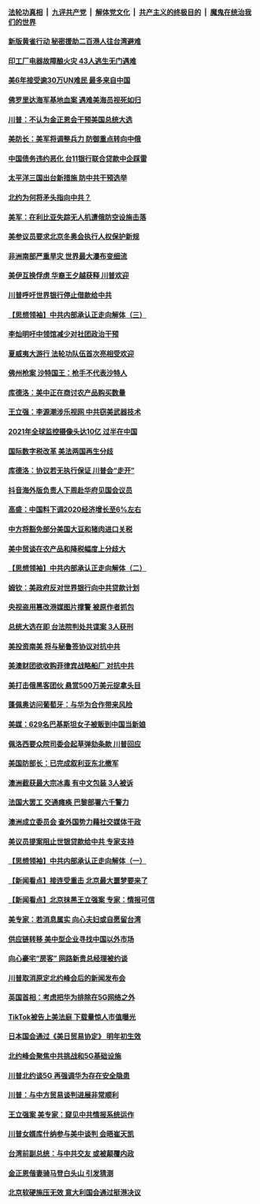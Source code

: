 ####  [法轮功真相](../../../../basic/blob/master/README.md?t=12090001) &nbsp;|&nbsp; [九评共产党](../../../../9ping.md/blob/master/README.md?t=12090001) &nbsp;|&nbsp; [解体党文化](../../../../jtdwh.md/blob/master/README.md?t=12090001)  &nbsp;|&nbsp; [共产主义的终极目的](../../../../gczydzjmd.md/blob/master/README.md?t=12090001) &nbsp;|&nbsp; [魔鬼在统治我们的世界](../../../../mgztzwmdsj.md/blob/master/README.md?t=12090001) 

#### [新版黄雀行动 秘密援助二百港人往台湾避难](../pages/nsc418/n11708788.md?t=12090001) 

#### [印工厂电器故障酿火灾 43人逃生无门遇难](../pages/nsc418/n11708538.md?t=12090001) 

#### [美6年接受逾30万UN难民 最多来自中国](../pages/nsc418/n11701808.md?t=12090001) 

#### [佛罗里达海军基地血案 遇难美海员视死如归](../pages/nsc418/n11708389.md?t=12090001) 

#### [川普：不认为金正恩会干预美国总统大选](../pages/nsc418/n11708257.md?t=12090001) 

#### [美防长：美军将调整兵力 防御重点转向中俄](../pages/nsc418/n11708030.md?t=12090001) 

#### [中国债务违约恶化 台11银行联合贷款中企踩雷](../pages/nsc418/n11707668.md?t=12090001) 

#### [太平洋三国出台新措施 防中共干预选举](../pages/nsc418/n11707616.md?t=12090001) 

#### [北约为何将矛头指向中共？](../pages/nsc418/n11707391.md?t=12090001) 

#### [美军：在利比亚失踪无人机遭俄防空设施击落](../pages/nsc418/n11707505.md?t=12090001) 

#### [美参议员要求北京冬奥会执行人权保护新规](../pages/nsc418/n11707445.md?t=12090001) 

#### [非洲南部严重旱灾 世界最大瀑布变细流](../pages/nsc418/n11707426.md?t=12090001) 

#### [美伊互换俘虏 华裔王夕越获释 川普欢迎](../pages/nsc418/n11707343.md?t=12090001) 

#### [川普呼吁世界银行停止借款给中共](../pages/nsc418/n11707250.md?t=12090001) 

#### [【思想领袖】中共内部承认正走向解体（三）](../pages/nsc418/n11707193.md?t=12090001) 

#### [李灿明吁中领馆减少对社团政治干预](../pages/nsc418/n11705090.md?t=12090001) 

#### [夏威夷大游行 法轮功队伍首次亮相受欢迎](../pages/nsc418/n11703448.md?t=12090001) 

#### [佛州枪案 沙特国王：枪手不代表沙特人](../pages/nsc418/n11706084.md?t=12090001) 

#### [库德洛：美中正在商讨农产品购买数量](../pages/nsc418/n11706324.md?t=12090001) 

#### [王立强：李源潮涉乐视网 中共窃美武器技术](../pages/nsc418/n11706111.md?t=12090001) 

#### [2021年全球监控摄像头达10亿 过半在中国](../pages/nsc418/n11706046.md?t=12090001) 

#### [国际数字税改革 美法两国再生分歧](../pages/nsc418/n11706152.md?t=12090001) 

#### [库德洛：协议若无执行保证 川普会“走开”](../pages/nsc418/n11706070.md?t=12090001) 

#### [抖音海外版负责人下周赴华府见国会议员](../pages/nsc418/n11705847.md?t=12090001) 

#### [高盛：中国料下调2020经济增长至6%左右](../pages/nsc418/n11705789.md?t=12090001) 

#### [中方将豁免部分美国大豆和猪肉进口关税](../pages/nsc418/n11705623.md?t=12090001) 

#### [美中贸谈在农产品和降税幅度上分歧大](../pages/nsc418/n11705271.md?t=12090001) 

#### [【思想领袖】中共内部承认正走向解体（二）](../pages/nsc418/n11704968.md?t=12090001) 

#### [姆钦：美政府反对世界银行向中共贷款计划](../pages/nsc418/n11703992.md?t=12090001) 

#### [央视盗用篡改港媒图片撑警 被原作者抓包](../pages/nsc418/n11704805.md?t=12090001) 

#### [总统大选在即 台法院判处共谍案 3人获刑](../pages/nsc418/n11703917.md?t=12090001) 

#### [美投资南美 将与秘鲁签协议对抗中共](../pages/nsc418/n11703813.md?t=12090001) 

#### [美澳财团欲收购菲律宾战略船厂 对抗中共](../pages/nsc418/n11703819.md?t=12090001) 

#### [美打击俄黑客团伙 悬赏500万美元捉拿头目](../pages/nsc418/n11703749.md?t=12090001) 

#### [蓬佩奥访问葡萄牙：与华为合作带来风险](../pages/nsc418/n11703525.md?t=12090001) 

#### [美媒：629名巴基斯坦女子被贩到中国当新娘](../pages/nsc418/n11703260.md?t=12090001) 

#### [佩洛西要众院司委会起草弹劾条款 川普回应](../pages/nsc418/n11703336.md?t=12090001) 

#### [美国防部长：已完成叙利亚东北撤军](../pages/nsc418/n11703184.md?t=12090001) 

#### [澳洲截获最大宗冰毒 有中文包装 3人被诉](../pages/nsc418/n11703253.md?t=12090001) 

#### [法国大罢工 交通瘫痪 巴黎部署六千警力](../pages/nsc418/n11702578.md?t=12090001) 

#### [澳洲成立委员会 查外国势力藉社交媒体干政](../pages/nsc418/n11702722.md?t=12090001) 

#### [美议员提案阻止世银贷款给中共 专家支持](../pages/nsc418/n11702109.md?t=12090001) 

#### [【思想领袖】中共内部承认正走向解体（一）](../pages/nsc418/n11701493.md?t=12090001) 

#### [【新闻看点】接连受重击 北京最大噩梦要来了](../pages/nsc418/n11700803.md?t=12090001) 

#### [【新闻看点】北京抹黑王立强案 专家：情报可信](../pages/nsc418/n11700936.md?t=12090001) 

#### [美专家：若消息属实 向心夫妇或自愿留台湾](../pages/nsc418/n11701080.md?t=12090001) 

#### [供应链转移 美中型企业寻找中国以外市场](../pages/nsc418/n11701063.md?t=12090001) 

#### [向心豪宅“房客” 网路新贵总经理被约谈](../pages/nsc418/n11700880.md?t=12090001) 

#### [川普取消原定北约峰会后的新闻发布会](../pages/nsc418/n11700875.md?t=12090001) 

#### [英国首相：考虑把华为排除在5G网络之外](../pages/nsc418/n11700822.md?t=12090001) 

#### [TikTok被告上美法庭 下载量惊人市值曝光](../pages/nsc418/n11700578.md?t=12090001) 

#### [日本国会通过《美日贸易协定》 明年初生效](../pages/nsc418/n11700341.md?t=12090001) 

#### [北约峰会聚焦中共挑战和5G基础设施](../pages/nsc418/n11700587.md?t=12090001) 

#### [川普北约谈5G 再强调华为存在安全隐患](../pages/nsc418/n11700492.md?t=12090001) 

#### [川普：与中方贸易谈判进展非常顺利](../pages/nsc418/n11700511.md?t=12090001) 

#### [王立强案 美专家：窥见中共情报系统运作](../pages/nsc418/n11700022.md?t=12090001) 

#### [川普女婿库什纳参与美中谈判 会晤崔天凯](../pages/nsc418/n11699988.md?t=12090001) 

#### [台湾前副总统：与中共交友 或被颠覆内政](../pages/nsc418/n11699672.md?t=12090001) 

#### [金正恩偕妻骑马登白头山 引发猜测](../pages/nsc418/n11699820.md?t=12090001) 

#### [北京软硬施压无效 意大利国会通过挺港决议](../pages/nsc418/n11699168.md?t=12090001) 

